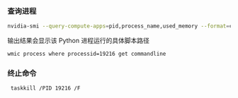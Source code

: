 ### 查询进程
```bash
nvidia-smi --query-compute-apps=pid,process_name,used_memory --format=csv
```
输出结果会显示该 Python 进程运行的具体脚本路径
```bash
wmic process where processid=19216 get commandline
```
### 终止命令
```bash
 taskkill /PID 19216 /F
```
